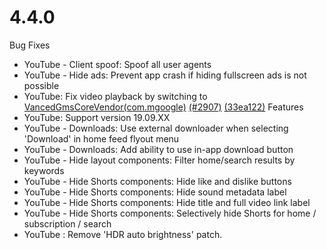 # 4.4.0
Bug Fixes
- YouTube - Client spoof: Spoof all user agents
- YouTube - Hide ads: Prevent app crash if hiding fullscreen ads is not possible
- YouTube: Fix video playback by switching to [VancedGmsCoreVendor(com.mgoogle)](https://github.com/arghya339/UnGoogledMicroG/releases/tag/UnGoogledMicroG_v0.3.0.241017-(GMS_241017000)) [(#2907)](https://github.com/ReVanced/revanced-patches/issues/2907) [(33ea122)](https://github.com/ReVanced/revanced-patches/commit/33ea12228c2ae5dcadf3e7c7016d4bf6006d899a)
Features
- YouTube: Support version 19.09.XX
- YouTube - Downloads: Use external downloader when selecting 'Download' in home feed flyout menu
- YouTube - Downloads: Add ability to use in-app download button
- YouTube - Hide layout components: Filter home/search results by keywords
- YouTube - Hide Shorts components: Hide like and dislike buttons
- YouTube - Hide Shorts components: Hide sound metadata label
- YouTube - Hide Shorts components: Hide title and full video link label
- YouTube - Hide Shorts components: Selectively hide Shorts for home / subscription / search
- YouTube : Remove 'HDR auto brightness' patch.
